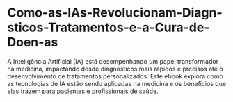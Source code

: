 # Como-as-IAs-Revolucionam-Diagn-sticos-Tratamentos-e-a-Cura-de-Doen-as
A Inteligência Artificial (IA) está desempenhando um papel transformador na medicina, impactando desde diagnósticos mais rápidos e precisos até o desenvolvimento de tratamentos personalizados. Este ebook explora como as tecnologias de IA estão sendo aplicadas na medicina e os benefícios que elas trazem para pacientes e profissionais de saúde.
